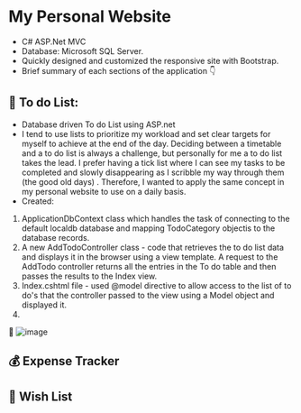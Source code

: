 # My Personal Website

- C# ASP.Net MVC
- Database: Microsoft SQL Server.
- Quickly designed and customized the responsive site with Bootstrap.
- Brief summary of each sections of the application 👇


## 📝 To do List: 
- Database driven To do List using ASP.net
- I tend to use lists to prioritize my workload and set clear targets for myself to achieve at the end of the day. Deciding between a timetable and a to do list is always a challenge, but personally for me a to do list takes the lead. I prefer having a tick list where I can see my tasks to be completed and slowly disappearing as I scribble my way through them (the good old days) . Therefore, I wanted to apply the same concept in my personal website to use on a daily basis.
- Created:
1. ApplicationDbContext class which handles the task of connecting to the default localdb database and mapping TodoCategory objectis to the database records.
2. A new AddTodoController class -  code that retrieves the to do list data and displays it in the browser using a view template. A request to the AddTodo controller returns all the entries in the To do table and then passes the results to the Index view.
3. Index.cshtml file - used @model directive to allow access to the list of to do's that the controller passed to the view using a Model object and displayed it.
4. 
🌟
![image](https://user-images.githubusercontent.com/80789801/158245253-8603d6d7-19af-4d14-89a6-165bb919232d.png)



## 💰 Expense Tracker

## 👜 Wish List
